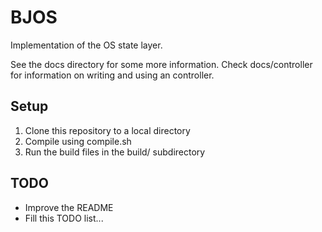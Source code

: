 # BJOS #
Implementation of the OS state layer. 

See the docs directory for some more information. Check docs/controller for information on writing and using an controller.

## Setup ##
1. Clone this repository to a local directory
2. Compile using compile.sh
3. Run the build files in the build/ subdirectory

## TODO ##
* Improve the README
* Fill this TODO list...

